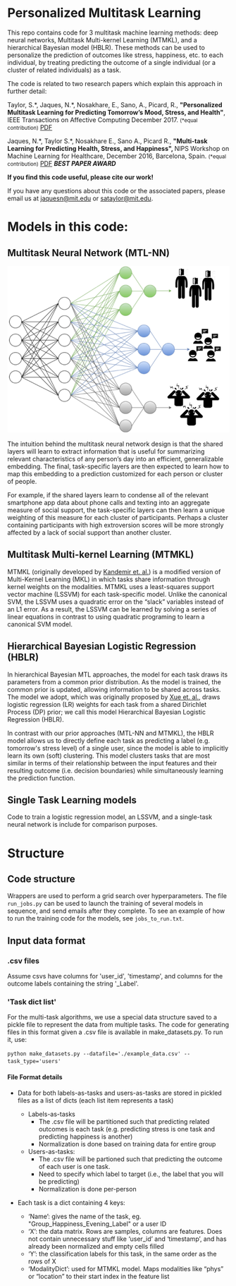 # Personalized Multitask Learning
This repo contains code for 3 multitask machine learning methods: deep neural networks, Multitask Multi-kernel Learning (MTMKL), and a hierarchical Bayesian model (HBLR). These methods can be used to personalize the prediction of outcomes like stress, happiness, etc. to each individual, by treating predicting the outcome of a single individual (or a cluster of related individuals) as a task. 

The code is related to two research papers which explain this approach in further detail: 

Taylor, S.\*, Jaques, N.\*, Nosakhare, E., Sano, A., Picard, R., <strong>"Personalized Multitask Learning for Predicting Tomorrow’s Mood, Stress, and Health"</strong>, IEEE Transactions on Affective Computing December 2017. <small>(\*equal contribution)</small> <a href="https://affect.media.mit.edu/pdfs/17.TaylorJaques-PredictingTomorrowsMoods.pdf">PDF</a>

Jaques, N.\*, Taylor S.\*, Nosakhare E., Sano A., Picard R., <strong>"Multi-task Learning for Predicting Health, Stress, and Happiness", </strong> NIPS Workshop on Machine Learning for Healthcare, December 2016, Barcelona, Spain. <small>(\*equal contribution)</small> <a href="http://affect.media.mit.edu/pdfs/16.Jaques-Taylor-et-al-PredictingHealthStressHappiness.pdf">PDF</a> <strong>*BEST PAPER AWARD*</strong><br/>

<strong>If you find this code useful, please cite our work!</strong>

If you have any questions about this code or the associated papers, please email us at jaquesn@mit.edu or sataylor@mit.edu. 

# Models in this code:

## Multitask Neural Network (MTL-NN)

![image](mtl_nn_clusters.png)

The intuition behind the multitask neural network design is that the shared layers will learn to extract information 
that is useful for summarizing relevant characteristics of any person’s day into an efficient, generalizable embedding. 
The final, task-specific layers are then expected to learn how to map this embedding to a prediction customized for each person or cluster of people.

For example, if the shared layers learn to condense all of the relevant smartphone app data about phone calls and 
texting into an aggregate measure of social support, the task-specific layers can then learn a unique weighting of this 
measure for each cluster of participants. Perhaps a cluster containing participants with high extroversion scores will 
be more strongly affected by a lack of social support than another cluster.

## Multitask Multi-kernel Learning (MTMKL)

MTMKL (originally developed by <a href="https://www.sciencedirect.com/science/article/pii/S0925231214005025">Kandemir 
et. al.</a>) is a modified version of Multi-Kernel Learning (MKL) in which tasks 
share information through kernel weights on the modalities.  MTMKL uses a least-squares support vector machine (LSSVM) 
for each task-specific model. Unlike the canonical SVM, the LSSVM uses a quadratic error on the “slack” variables 
instead of an L1 error. As a result, the LSSVM can be learned by solving a series of linear equations in contrast to 
using quadratic programing to learn a canonical SVM model.


## Hierarchical Bayesian Logistic Regression (HBLR)

In hierarchical Bayesian MTL approaches, the model for each task draws its parameters from a common prior distribution. 
As the model is trained, the common prior is updated, allowing information to be shared across tasks. The model we 
adopt, which was originally proposed by <a href="http://www.jmlr.org/papers/v8/xue07a.html">Xue et. al.</a>, draws logistic regression (LR) weights for each task 
from a shared Dirichlet Process (DP) prior; we call this model Hierarchical Bayesian Logistic Regression (HBLR).

In contrast with our prior approaches (MTL-NN and MTMKL), the HBLR model allows us to directly define each task as 
predicting a label (e.g. tomorrow's stress level) of a single user, since the model is able to implicitly learn its 
own (soft) clustering. This model clusters tasks that are most similar in terms of their relationship between the 
input features and their resulting outcome (i.e. decision boundaries) while simultaneously learning the prediction 
function.

## Single Task Learning models
Code to train a logistic regression model, an LSSVM, and a single-task neural network is include for comparison purposes.

# Structure

## Code structure
Wrappers are used to perform a grid search over hyperparameters. The file `run_jobs.py` can be used to launch the training of several models in sequence, and send emails after they complete. To see an example of how to run the training code for the models, see `jobs_to_run.txt`. 

## Input data format
### .csv files
Assume csvs have columns for 'user_id', 'timestamp', and columns for the outcome labels containing the string '_Label'.

### 'Task dict list' 
For the multi-task algorithms, we use a special data structure saved to a pickle file to represent the data from multiple tasks. The code for generating files in this format given a .csv file is available in make_datasets.py. To run it, use:

```python make_datasets.py --datafile='./example_data.csv' --task_type='users'```

#### File Format details
- Data for both labels-as-tasks and users-as-tasks are stored in pickled files as a list of dicts (each list item represents a task)
    - Labels-as-tasks
        - The .csv file will be partitioned such that predicting related outcomes is each task (e.g. predicting stress is one task and predicting happiness is another)
        - Normalization is done based on training data for entire group
	- Users-as-tasks:
        - The .csv file will be partioned such that predicting the outcome of each user is one task.
        - Need to specify which label to target (i.e., the label that you will be predicting)
        - Normalization is done per-person
        
- Each task is a dict containing 4 keys:
    - ‘Name’: gives the name of the task, eg. "Group_Happiness_Evening_Label" or a user ID
    - ‘X’: the data matrix. Rows are samples, columns are features. Does not contain unnecessary stuff like ‘user_id’ and ‘timestamp’, and has already been normalized and empty cells filled
    - ‘Y’: the classification labels for this task, in the same order as the rows of X
    - ‘ModalityDict’: used for MTMKL model. Maps modalities like “phys” or “location” to their start index in the feature list 

